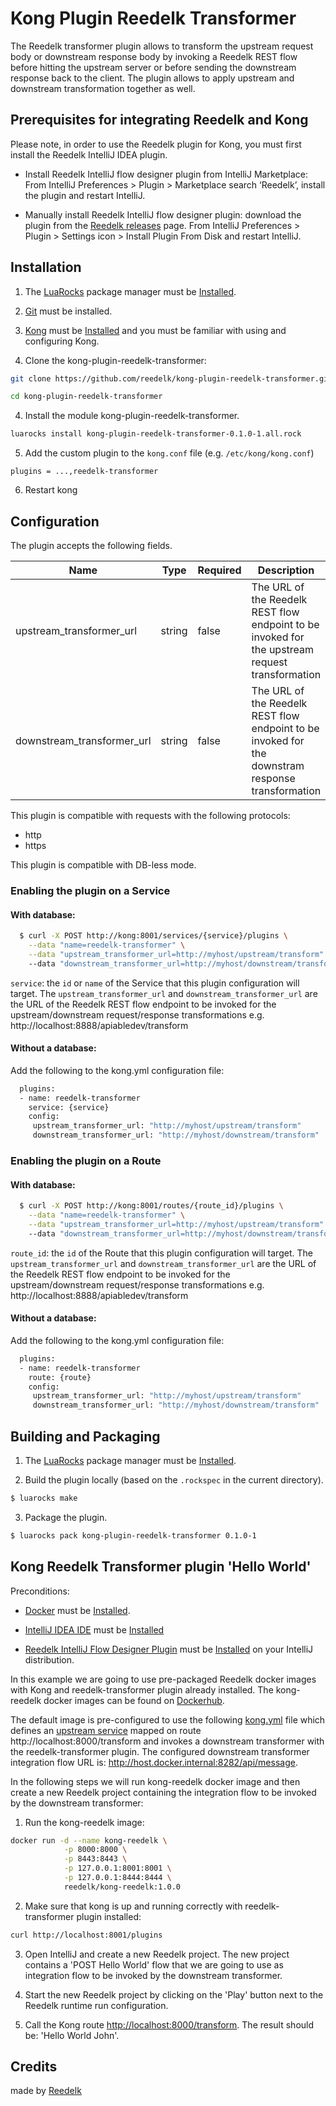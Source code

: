 # Kong Plugin Reedelk Transformer

The Reedelk transformer plugin allows to transform the upstream request body or downstream response body by invoking a Reedelk REST flow before hitting the upstream server or before sending the downstream response back to the client. The plugin allows to apply upstream and downstream transformation together as well.

## Prerequisites for integrating Reedelk and Kong
Please note, in order to use the Reedelk plugin for Kong, you must first install the Reedelk IntelliJ IDEA plugin.

* Install Reedelk IntelliJ flow designer plugin from IntelliJ Marketplace: From IntelliJ Preferences > Plugin > Marketplace search ‘Reedelk’, install the plugin and restart IntelliJ.

* Manually install Reedelk IntelliJ flow designer plugin: download the plugin from the [Reedelk releases](https://www.reedelk.com/documentation/releases) page.
From IntelliJ Preferences > Plugin > Settings icon > Install Plugin From Disk and restart IntelliJ.

## Installation

1. The [LuaRocks](http://luarocks.org) package manager must be [Installed](https://github.com/luarocks/luarocks/wiki/Download).

2. [Git](https://git-scm.com/downloads) must be installed.

2. [Kong](https://getkong.org) must be [Installed](https://getkong.org/install/) and you must be familiar with using and configuring Kong.

3. Clone the kong-plugin-reedelk-transformer:
```bash
git clone https://github.com/reedelk/kong-plugin-reedelk-transformer.git

cd kong-plugin-reedelk-transformer
```

4. Install the module kong-plugin-reedelk-transformer.
```bash
luarocks install kong-plugin-reedelk-transformer-0.1.0-1.all.rock
```

5. Add the custom plugin to the `kong.conf` file (e.g. `/etc/kong/kong.conf`)
```
plugins = ...,reedelk-transformer
```
6. Restart kong

## Configuration

The plugin accepts the following fields.

|Name    |Type|Required|Description                                                             |
|--------|----|--------|------------------------------------------------------------------------|
|upstream_transformer_url|string|false    | The URL of the Reedelk REST flow endpoint to be invoked for the upstream request transformation|
|downstream_transformer_url|string|false    | The URL of the Reedelk REST flow endpoint to be invoked for the downstram response transformation|

This plugin is compatible with requests with the following protocols:

* http
* https

This plugin is compatible with DB-less mode.

### Enabling the plugin on a Service

#### With database:

```bash
  $ curl -X POST http://kong:8001/services/{service}/plugins \
    --data "name=reedelk-transformer" \
    --data "upstream_transformer_url=http://myhost/upstream/transform"
    --data "downstream_transformer_url=http://myhost/downstream/transform"
```

`service`: the `id` or `name` of the Service that this plugin configuration will target. The `upstream_transformer_url` and `downstream_transformer_url` are the URL of the Reedelk REST flow endpoint to be invoked for the upstream/downstream request/response transformations e.g. http://localhost:8888/apiabledev/transform

#### Without a database:
Add the following to the kong.yml configuration file:

```bash
  plugins:
  - name: reedelk-transformer
    service: {service}
    config:
     upstream_transformer_url: "http://myhost/upstream/transform"
     downstream_transformer_url: "http://myhost/downstream/transform"
```

### Enabling the plugin on a Route

#### With database:

```bash
  $ curl -X POST http://kong:8001/routes/{route_id}/plugins \
    --data "name=reedelk-transformer" \
    --data "upstream_transformer_url=http://myhost/upstream/transform"
    --data "downstream_transformer_url=http://myhost/downstream/transform"
```

`route_id`: the `id` of the Route that this plugin configuration will target. The `upstream_transformer_url` and `downstream_transformer_url` are the URL of the Reedelk REST flow endpoint to be invoked for the upstream/downstream request/response transformations e.g. http://localhost:8888/apiabledev/transform

#### Without a database:
Add the following to the kong.yml configuration file:

```bash
  plugins:
  - name: reedelk-transformer
    route: {route}
    config:
     upstream_transformer_url: "http://myhost/upstream/transform"
     downstream_transformer_url: "http://myhost/downstream/transform"
```

## Building and Packaging

1. The [LuaRocks](http://luarocks.org) package manager must be [Installed](https://github.com/luarocks/luarocks/wiki/Download).

2. Build the plugin locally (based on the `.rockspec` in the current directory).

```bash
$ luarocks make
```

3. Package the plugin.

```bash
$ luarocks pack kong-plugin-reedelk-transformer 0.1.0-1
```

## Kong Reedelk Transformer plugin 'Hello World'

Preconditions:

* [Docker](https://www.docker.com/) must be [Installed](https://www.docker.com/get-started).

* [IntelliJ IDEA IDE](https://www.jetbrains.com/idea/) must be [Installed](https://www.jetbrains.com/idea/download)

* [Reedelk IntelliJ Flow Designer Plugin](https://www.reedelk.com/documentation/intellijplugin) must be [Installed](https://www.reedelk.com/documentation/intellijplugin) on your IntelliJ distribution.


In this example we are going to use pre-packaged Reedelk docker images with Kong and reedelk-transformer plugin already installed. The kong-reedelk docker images can be found on [Dockerhub](https://hub.docker.com/repository/docker/reedelk/kong-reedelk). 

The default image is pre-configured to use the following [kong.yml](https://github.com/reedelk/kong-plugin-reedelk-transformer/blob/master/kong.yml) file which defines an [upstream service](https://www.reedelk.com/tutorials/upstream/service) mapped on route http://localhost:8000/transform and invokes a downstream transformer with the reedelk-transformer plugin. The configured downstream transformer integration flow URL is: http://host.docker.internal:8282/api/message. 

In the following steps we will run kong-reedelk docker image and then create a new Reedelk project containing the integration flow to be invoked by the downstream transformer:

1. Run the kong-reedelk image:
```bash
docker run -d --name kong-reedelk \
            -p 8000:8000 \
            -p 8443:8443 \
            -p 127.0.0.1:8001:8001 \
            -p 127.0.0.1:8444:8444 \
            reedelk/kong-reedelk:1.0.0
```

2. Make sure that kong is up and running correctly with reedelk-transformer plugin installed:
```bash
curl http://localhost:8001/plugins
```

3. Open IntelliJ and create a new Reedelk project. The new project contains a 'POST Hello World' flow that we are going to use as integration flow to be invoked by the downstream transformer.

4. Start the new Reedelk project by clicking on the 'Play' button next to the Reedelk runtime run configuration.

5. Call the Kong route [http://localhost:8000/transform](http://localhost:8000/transform). The result should be: 'Hello World John'.


## Credits

made by [Reedelk](https://www.reedelk.com/)